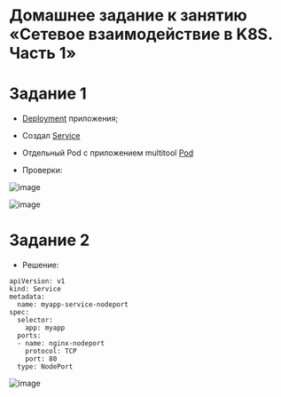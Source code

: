 
# Домашнее задание к занятию «Сетевое взаимодействие в K8S. Часть 1»



# Задание 1

*  [Deployment](https://github.com/Dimarkle/DevOps/blob/main/%D0%A1%D0%B5%D1%82%D0%B5%D0%B2%D0%BE%D0%B5%20%D0%B2%D0%B7%D0%B0%D0%B8%D0%BC%D0%BE%D0%B4%D0%B5%D0%B9%D1%81%D1%82%D0%B2%D0%B8%D0%B5%20%D0%B2%20Kubernetes.%20%D0%A7%D0%B0%D1%81%D1%82%D1%8C%201/Deployment.yaml) приложения;
*  Создал [Service](https://github.com/Dimarkle/DevOps/blob/main/%D0%A1%D0%B5%D1%82%D0%B5%D0%B2%D0%BE%D0%B5%20%D0%B2%D0%B7%D0%B0%D0%B8%D0%BC%D0%BE%D0%B4%D0%B5%D0%B9%D1%81%D1%82%D0%B2%D0%B8%D0%B5%20%D0%B2%20Kubernetes.%20%D0%A7%D0%B0%D1%81%D1%82%D1%8C%201/service.yaml)

* Отдельный Pod с приложением multitool [Pod](https://github.com/Dimarkle/DevOps/blob/main/%D0%A1%D0%B5%D1%82%D0%B5%D0%B2%D0%BE%D0%B5%20%D0%B2%D0%B7%D0%B0%D0%B8%D0%BC%D0%BE%D0%B4%D0%B5%D0%B9%D1%81%D1%82%D0%B2%D0%B8%D0%B5%20%D0%B2%20Kubernetes.%20%D0%A7%D0%B0%D1%81%D1%82%D1%8C%201/pod.yaml)

* Проверки:
  
![image](https://github.com/Dimarkle/DevOps/assets/118626944/793ffb29-74bd-49f9-a200-e71696f27fbe)

![image](https://github.com/Dimarkle/DevOps/assets/118626944/4591fb17-f85c-4ba7-a829-c398d89e220b)


# Задание 2

* Решение:
  
```
apiVersion: v1
kind: Service
metadata:
  name: myapp-service-nodeport
spec:
  selector:
    app: myapp
  ports:
  - name: nginx-nodeport
    protocol: TCP
    port: 80
  type: NodePort
```
![image](https://github.com/Dimarkle/DevOps/assets/118626944/45663eae-d750-4432-9fec-a4937b5483d5)

